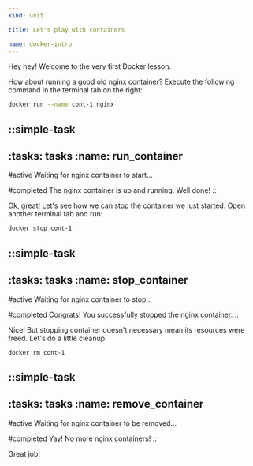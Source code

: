 ```yaml
---
kind: unit

title: Let's play with containers

name: docker-intro
---
```


Hey hey! Welcome to the very first Docker lesson.

How about running a good old nginx container? Execute the following command in the
terminal tab on the right:

```sh
docker run --name cont-1 nginx
```

::simple-task
---
:tasks: tasks
:name: run_container
---
#active
Waiting for nginx container to start...

#completed
The nginx container is up and running. Well done!
::

Ok, great! Let's see how we can stop the container we just started. Open another
terminal tab and run:

```sh
docker stop cont-1
```

::simple-task
---
:tasks: tasks
:name: stop_container
---
#active
Waiting for nginx container to stop...

#completed
Congrats! You successfully stopped the nginx container.
::

Nice! But stopping container doesn't necessary mean its resources were freed. Let's
do a little cleanup:

```sh
docker rm cont-1
```

::simple-task
---
:tasks: tasks
:name: remove_container
---
#active
Waiting for nginx container to be removed...

#completed
Yay! No more nginx containers!
::

Great job!
